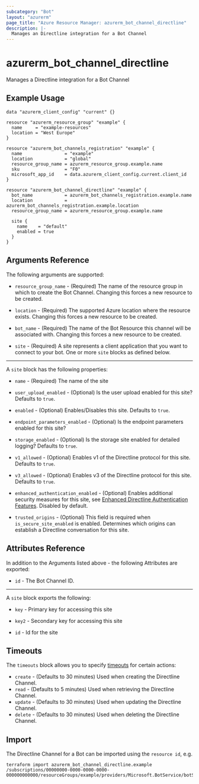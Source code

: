 ```yaml
---
subcategory: "Bot"
layout: "azurerm"
page_title: "Azure Resource Manager: azurerm_bot_channel_directline"
description: |-
  Manages an Directline integration for a Bot Channel
---
```


# azurerm_bot_channel_directline

Manages a Directline integration for a Bot Channel

## Example Usage

```hcl
data "azurerm_client_config" "current" {}

resource "azurerm_resource_group" "example" {
  name     = "example-resources"
  location = "West Europe"
}

resource "azurerm_bot_channels_registration" "example" {
  name                = "example"
  location            = "global"
  resource_group_name = azurerm_resource_group.example.name
  sku                 = "F0"
  microsoft_app_id    = data.azurerm_client_config.current.client_id
}

resource "azurerm_bot_channel_directline" "example" {
  bot_name            = azurerm_bot_channels_registration.example.name
  location            = azurerm_bot_channels_registration.example.location
  resource_group_name = azurerm_resource_group.example.name

  site {
    name    = "default"
    enabled = true
  }
}
```

## Arguments Reference

The following arguments are supported:

* `resource_group_name` - (Required) The name of the resource group in which to create the Bot Channel. Changing this forces a new resource to be created.

* `location` - (Required) The supported Azure location where the resource exists. Changing this forces a new resource to be created.

* `bot_name` - (Required) The name of the Bot Resource this channel will be associated with. Changing this forces a new resource to be created.

* `site` - (Required) A site represents a client application that you want to connect to your bot. One or more `site` blocks as defined below.

---

A `site` block has the following properties:

* `name` - (Required) The name of the site

* `user_upload_enabled` - (Optional) Is the user upload enabled for this site? Defaults to `true`.

* `enabled` - (Optional) Enables/Disables this site. Defaults to `true`.

* `endpoint_parameters_enabled` - (Optional) Is the endpoint parameters enabled for this site?

* `storage_enabled` - (Optional) Is the storage site enabled for detailed logging? Defaults to `true`.

* `v1_allowed` - (Optional) Enables v1 of the Directline protocol for this site. Defaults to `true`.

* `v3_allowed` - (Optional) Enables v3 of the Directline protocol for this site. Defaults to `true`.

* `enhanced_authentication_enabled` - (Optional) Enables additional security measures for this site, see [Enhanced Directline Authentication Features](https://blog.botframework.com/2018/09/25/enhanced-direct-line-authentication-features). Disabled by default.

* `trusted_origins` - (Optional) This field is required when `is_secure_site_enabled` is enabled. Determines which origins can establish a Directline conversation for this site.

## Attributes Reference

In addition to the Arguments listed above - the following Attributes are exported:

* `id` - The Bot Channel ID.

---

A `site` block exports the following:

* `key` - Primary key for accessing this site

* `key2` - Secondary key for accessing this site

* `id` - Id for the site

## Timeouts

The `timeouts` block allows you to specify [timeouts](https://developer.hashicorp.com/terraform/language/resources/configure#define-operation-timeouts) for certain actions:

* `create` - (Defaults to 30 minutes) Used when creating the Directline Channel.
* `read` - (Defaults to 5 minutes) Used when retrieving the Directline Channel.
* `update` - (Defaults to 30 minutes) Used when updating the Directline Channel.
* `delete` - (Defaults to 30 minutes) Used when deleting the Directline Channel.

## Import

The Directline Channel for a Bot can be imported using the `resource id`, e.g.

```shell
terraform import azurerm_bot_channel_directline.example /subscriptions/00000000-0000-0000-0000-000000000000/resourceGroups/example/providers/Microsoft.BotService/botServices/example/channels/DirectlineChannel
```
